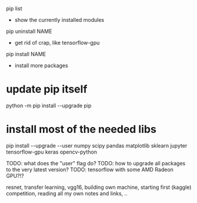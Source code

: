 pip list
- show the currently installed modules

pip uninstall NAME
- get rid of crap, like tensorflow-gpu

pip install NAME
- install more packages

# update pip itself
python -m pip install --upgrade pip
# install most of the needed libs
pip install --upgrade --user numpy scipy pandas matplotlib sklearn jupyter tensorflow-gpu keras opencv-python

TODO: what does the "user" flag do?
TODO: how to upgrade all packages to the very latest version?
TODO: tensorflow with some AMD Radeon GPU?!?


resnet, transfer learning, vgg16, building own machine, starting first (kaggle) competition, reading all my own notes and links, ..
